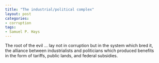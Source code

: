 ```yaml
---
title: "The industrial/political complex"
layout: post
categories:
- corruption
tags:
- Samuel P. Hays
---
```


The root of the evil ... lay not in corruption but in the system which bred it, the alliance between industrialists and politicians which produced benefits in the form of tariffs, public lands, and federal subsidies.